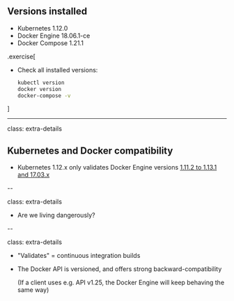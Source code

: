 ## Versions installed

- Kubernetes 1.12.0
- Docker Engine 18.06.1-ce
- Docker Compose 1.21.1


.exercise[

- Check all installed versions:
  ```bash
  kubectl version
  docker version
  docker-compose -v
  ```

]

---

class: extra-details

## Kubernetes and Docker compatibility

- Kubernetes 1.12.x only validates Docker Engine versions [1.11.2 to 1.13.1 and 17.03.x](https://github.com/kubernetes/kubernetes/blob/master/CHANGELOG-1.12.md#external-dependencies)

--

class: extra-details

- Are we living dangerously?

--

class: extra-details

- "Validates" = continuous integration builds

- The Docker API is versioned, and offers strong backward-compatibility

  (If a client uses e.g. API v1.25, the Docker Engine will keep behaving the same way)
